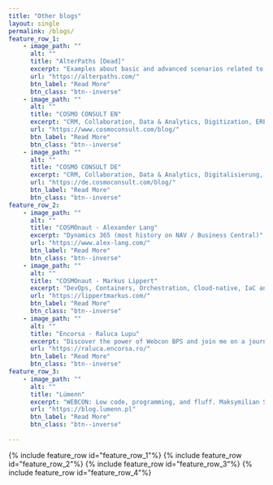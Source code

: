 ```yaml
---
title: "Other blogs"
layout: single
permalink: /blogs/
feature_row_1:
    - image_path: ""
      alt: ""
      title: "AlterPaths [Dead]"
      excerpt: "Examples about basic and advanced scenarios related to WEBCON BPS."
      url: "https://alterpaths.com/"
      btn_label: "Read More"
      btn_class: "btn--inverse"
    - image_path: ""
      alt: ""
      title: "COSMO CONSULT EN"
      excerpt: "CRM, Collaboration, Data & Analytics, Digitization, ERP, IoT"
      url: "https://www.cosmoconsult.com/blog/"
      btn_label: "Read More"
      btn_class: "btn--inverse"
    - image_path: ""
      alt: ""
      title: "COSMO CONSULT DE"
      excerpt: "CRM, Collaboration, Data & Analytics, Digitalisierung, ERP, IoT"
      url: "https://de.cosmoconsult.com/blog/"
      btn_label: "Read More"
      btn_class: "btn--inverse"
feature_row_2:   
    - image_path: ""
      alt: ""
      title: "COSMOnaut - Alexander Lang"
      excerpt: "Dynamics 365 (most history on NAV / Business Central)"
      url: "https://www.alex-lang.com/"
      btn_label: "Read More"
      btn_class: "btn--inverse" 
    - image_path: ""
      alt: ""
      title: "COSMOnaut - Markus Lippert"
      excerpt: "DevOps, Containers, Orchestration, Cloud-native, IaC and Azure."
      url: "https://lippertmarkus.com/"
      btn_label: "Read More"
      btn_class: "btn--inverse"     
    - image_path: ""
      alt: ""
      title: "Encorsa - Raluca Lupu"
      excerpt: "Discover the power of Webcon BPS and join me on a journey of digital transformation. Together, we can streamline processes and unlock endless possibilities."
      url: "https://raluca.encorsa.ro/"
      btn_label: "Read More"
      btn_class: "btn--inverse"     
feature_row_3:   
    - image_path: ""
      alt: ""
      title: "Lúmenn"
      excerpt: "WEBCON: Low code, programming, and fluff. Maksymilian Stachowiak"
      url: "https://blog.lumenn.pl"
      btn_label: "Read More"
      btn_class: "btn--inverse" 
   
---
```


{% include feature_row id="feature_row_1"%}
{% include feature_row id="feature_row_2"%}
{% include feature_row id="feature_row_3"%}
{% include feature_row id="feature_row_4"%}
  
